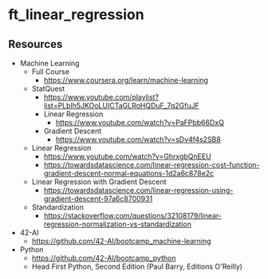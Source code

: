# ft_linear_regression

## Resources

* Machine Learning
	* Full Course
		* https://www.coursera.org/learn/machine-learning
	* StatQuest
		* https://www.youtube.com/playlist?list=PLblh5JKOoLUICTaGLRoHQDuF_7q2GfuJF
		* Linear Regression
			* https://www.youtube.com/watch?v=PaFPbb66DxQ
		* Gradient Descent
			* https://www.youtube.com/watch?v=sDv4f4s2SB8
	* Linear Regression
		* https://www.youtube.com/watch?v=GhrxgbQnEEU
		* https://towardsdatascience.com/linear-regression-cost-function-gradient-descent-normal-equations-1d2a6c878e2c
	* Linear Regression with Gradient Descent
		* https://towardsdatascience.com/linear-regression-using-gradient-descent-97a6c8700931
	* Standardization
		* https://stackoverflow.com/questions/32108179/linear-regression-normalization-vs-standardization
* 42-AI
	* https://github.com/42-AI/bootcamp_machine-learning
* Python
	* https://github.com/42-AI/bootcamp_python
	* Head First Python, Second Edition (Paul Barry, Editions O'Reilly)
